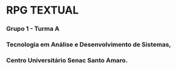 # RPG TEXTUAL
### Grupo 1 - Turma A
### Tecnologia em Análise e Desenvolvimento de Sistemas, 
### Centro Universitário Senac Santo Amaro. 
